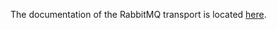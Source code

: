 The documentation of the RabbitMQ transport is located [here](../../website/docs/infrastructure/transport/rabbitmq.md).
